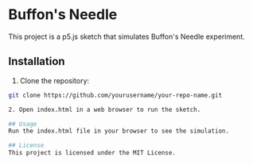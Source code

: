 # Buffon's Needle

This project is a p5.js sketch that simulates Buffon's Needle experiment.

## Installation

1. Clone the repository:
```sh
git clone https://github.com/yourusername/your-repo-name.git

2. Open index.html in a web browser to run the sketch.

## Usage
Run the index.html file in your browser to see the simulation.

## License 
This project is licensed under the MIT License.
